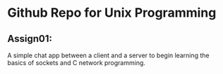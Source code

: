 # Github Repo for Unix Programming
## Assign01:
A simple chat app between a client and a server to begin learning the basics of sockets and C network programming.
